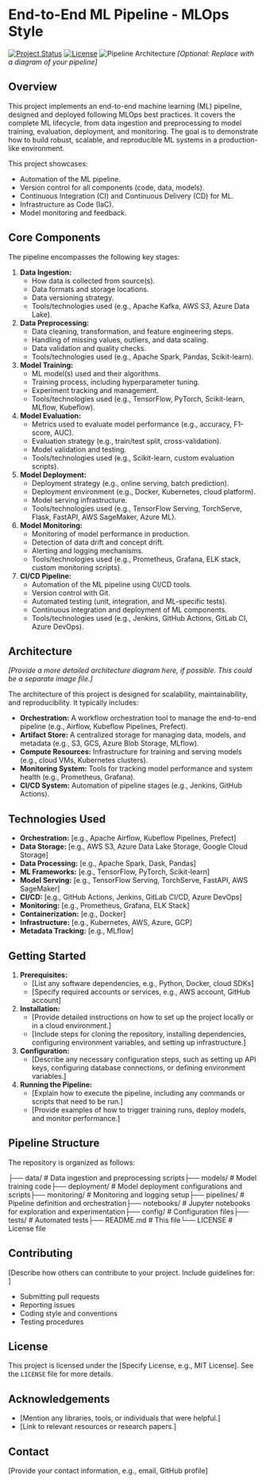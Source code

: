 # End-to-End ML Pipeline - MLOps Style

[![Project Status](https://img.shields.io/badge/Status-Development-yellow)](https://github.com/your-username/your-repo-name)
[![License](https://img.shields.io/badge/License-MIT-blue.svg)](https://opensource.org/licenses/MIT)
![Pipeline Architecture](path/to/pipeline_architecture.png) *[Optional: Replace with a diagram of your pipeline]*

## Overview

This project implements an end-to-end machine learning (ML) pipeline, designed and deployed following MLOps best practices. It covers the complete ML lifecycle, from data ingestion and preprocessing to model training, evaluation, deployment, and monitoring.  The goal is to demonstrate how to build robust, scalable, and reproducible ML systems in a production-like environment.

This project showcases:

* Automation of the ML pipeline.
* Version control for all components (code, data, models).
* Continuous Integration (CI) and Continuous Delivery (CD) for ML.
* Infrastructure as Code (IaC).
* Model monitoring and feedback.

## Core Components

The pipeline encompasses the following key stages:

1.  **Data Ingestion:**
    * How data is collected from source(s).
    * Data formats and storage locations.
    * Data versioning strategy.
    * Tools/technologies used (e.g., Apache Kafka, AWS S3, Azure Data Lake).
2.  **Data Preprocessing:**
    * Data cleaning, transformation, and feature engineering steps.
    * Handling of missing values, outliers, and data scaling.
    * Data validation and quality checks.
    * Tools/technologies used (e.g., Apache Spark, Pandas, Scikit-learn).
3.  **Model Training:**
    * ML model(s) used and their algorithms.
    * Training process, including hyperparameter tuning.
    * Experiment tracking and management.
    * Tools/technologies used (e.g., TensorFlow, PyTorch, Scikit-learn, MLflow, Kubeflow).
4.  **Model Evaluation:**
    * Metrics used to evaluate model performance (e.g., accuracy, F1-score, AUC).
    * Evaluation strategy (e.g., train/test split, cross-validation).
    * Model validation and testing.
    * Tools/technologies used (e.g., Scikit-learn, custom evaluation scripts).
5.  **Model Deployment:**
    * Deployment strategy (e.g., online serving, batch prediction).
    * Deployment environment (e.g., Docker, Kubernetes, cloud platform).
    * Model serving infrastructure.
    * Tools/technologies used (e.g., TensorFlow Serving, TorchServe, Flask, FastAPI, AWS SageMaker, Azure ML).
6.  **Model Monitoring:**
    * Monitoring of model performance in production.
    * Detection of data drift and concept drift.
    * Alerting and logging mechanisms.
    * Tools/technologies used (e.g., Prometheus, Grafana, ELK stack, custom monitoring scripts).
7.  **CI/CD Pipeline:**
    * Automation of the ML pipeline using CI/CD tools.
    * Version control with Git.
    * Automated testing (unit, integration, and ML-specific tests).
    * Continuous integration and deployment of ML components.
    * Tools/technologies used (e.g., Jenkins, GitHub Actions, GitLab CI, Azure DevOps).

## Architecture

*[Provide a more detailed architecture diagram here, if possible.  This could be a separate image file.]*

The architecture of this project is designed for scalability, maintainability, and reproducibility.  It typically includes:

* **Orchestration:** A workflow orchestration tool to manage the end-to-end pipeline (e.g., Airflow, Kubeflow Pipelines, Prefect).
* **Artifact Store:** A centralized storage for managing data, models, and metadata (e.g., S3, GCS, Azure Blob Storage, MLflow).
* **Compute Resources:** Infrastructure for training and serving models (e.g., cloud VMs, Kubernetes clusters).
* **Monitoring System:** Tools for tracking model performance and system health (e.g., Prometheus, Grafana).
* **CI/CD System:** Automation of pipeline stages (e.g., Jenkins, GitHub Actions).

## Technologies Used

* **Orchestration:** \[e.g., Apache Airflow, Kubeflow Pipelines, Prefect]
* **Data Storage:** \[e.g., AWS S3, Azure Data Lake Storage, Google Cloud Storage]
* **Data Processing:** \[e.g., Apache Spark, Dask, Pandas]
* **ML Frameworks:** \[e.g., TensorFlow, PyTorch, Scikit-learn]
* **Model Serving:** \[e.g., TensorFlow Serving, TorchServe, FastAPI, AWS SageMaker]
* **CI/CD:** \[e.g., GitHub Actions, Jenkins, GitLab CI/CD, Azure DevOps]
* **Monitoring:** \[e.g., Prometheus, Grafana, ELK Stack]
* **Containerization:** \[e.g., Docker]
* **Infrastructure:** \[e.g., Kubernetes, AWS, Azure, GCP]
* **Metadata Tracking:** \[e.g., MLflow]

## Getting Started

1.  **Prerequisites:**
    * \[List any software dependencies, e.g., Python, Docker, cloud SDKs]
    * \[Specify required accounts or services, e.g., AWS account, GitHub account]
2.  **Installation:**
    * \[Provide detailed instructions on how to set up the project locally or in a cloud environment.]
    * \[Include steps for cloning the repository, installing dependencies, configuring environment variables, and setting up infrastructure.]
3.  **Configuration:**
    * \[Describe any necessary configuration steps, such as setting up API keys, configuring database connections, or defining environment variables.]
4.  **Running the Pipeline:**
    * \[Explain how to execute the pipeline, including any commands or scripts that need to be run.]
    * \[Provide examples of how to trigger training runs, deploy models, and monitor performance.]

## Pipeline Structure

The repository is organized as follows:

├── data/            # Data ingestion and preprocessing scripts├── models/          # Model training code├── deployment/      # Model deployment configurations and scripts├── monitoring/      # Monitoring and logging setup├── pipelines/       # Pipeline definition and orchestration├── notebooks/       # Jupyter notebooks for exploration and experimentation├── config/          # Configuration files├── tests/           # Automated tests├── README.md        # This file└── LICENSE          # License file
## Contributing

\[Describe how others can contribute to your project. Include guidelines for: ]

* Submitting pull requests
* Reporting issues
* Coding style and conventions
* Testing procedures

## License

This project is licensed under the \[Specify License, e.g., MIT License]. See the `LICENSE` file for more details.

## Acknowledgements

* \[Mention any libraries, tools, or individuals that were helpful.]
* \[Link to relevant resources or research papers.]

## Contact

\[Provide your contact information, e.g., email, GitHub profile]
